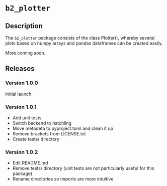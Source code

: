# `b2_plotter`

## Description
The `b2_plotter` package consists of the class Plotter(), whereby several plots based on numpy arrays and pandas dataframes can be created easily. 

More coming soon.

## Releases

### Version 1.0.0
Initial launch.

### Version 1.0.1
- Add unit tests
- Switch backend to hatchling
- Move metadeta to pyproject.toml and clean it up
- Remove brackets from LICENSE.txt
- Create tests/ directory

### Version 1.0.2 
- Edit README.md
- Remove tests/ directory (unit tests are not particularly useful for this package)
- Rename directories so imports are more intuitive